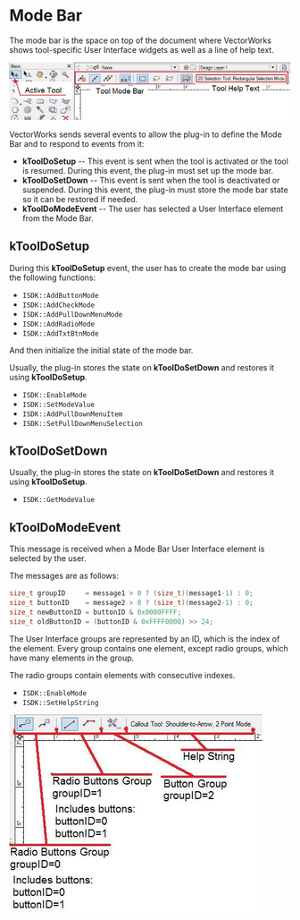 # Mode Bar

The mode bar is the space on top of the document where VectorWorks shows tool-specific User Interface widgets as well as a line of help text.

![The Mode Bar Sample](images/TheModeBarSample.jpg)

VectorWorks sends several events to allow the plug-in to define the Mode Bar and to respond to events from it:

- **kToolDoSetup** -- This event is sent when the tool is activated or the tool is resumed. During this event, the plug-in must set up the mode bar.
- **kToolDoSetDown** -- This event is sent when the tool is deactivated or suspended. During this event, the plug-in must store the mode bar state so it can be restored if needed.
- **kToolDoModeEvent** -- The user has selected a User Interface element from the Mode Bar.

## kToolDoSetup

During this **kToolDoSetup** event, the user has to create the mode bar using the following functions:

- `ISDK::AddButtonMode`
- `ISDK::AddCheckMode`
- `ISDK::AddPullDownMenuMode`
- `ISDK::AddRadioMode`
- `ISDK::AddTxtBtnMode`

And then initialize the initial state of the mode bar.

Usually, the plug-in stores the state on **kToolDoSetDown** and restores it using **kToolDoSetup**.

- `ISDK::EnableMode`
- `ISDK::SetModeValue`
- `ISDK::AddPullDownMenuItem`
- `ISDK::SetPullDownMenuSelection`

## kToolDoSetDown

Usually, the plug-in stores the state on **kToolDoSetDown** and restores it using **kToolDoSetup**.

- `ISDK::GetModeValue`

## kToolDoModeEvent

This message is received when a Mode Bar User Interface element is selected by the user.

The messages are as follows:

```cpp
size_t groupID     = message1 > 0 ? (size_t)(message1-1) : 0;
size_t buttonID    = message2 > 0 ? (size_t)(message2-1) : 0;
size_t newButtonID = buttonID & 0x0000FFFF;
size_t oldButtonID = (buttonID & 0xFFFF0000) >> 24;
```

The User Interface groups are represented by an ID, which is the index of the element. Every group contains one element, except radio groups, which have many elements in the group.

The radio groups contain elements with consecutive indexes.

- `ISDK::EnableMode`
- `ISDK::SetHelpString`

![Mode Bar Groups](images/ModeBarGroups.jpg)
